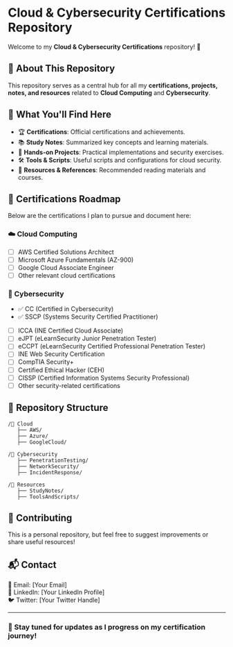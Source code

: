 # Cloud & Cybersecurity Certifications Repository

Welcome to my **Cloud & Cybersecurity Certifications** repository! 🚀

## 📌 About This Repository
This repository serves as a central hub for all my **certifications, projects, notes, and resources** related to **Cloud Computing** and **Cybersecurity**.

## 🎯 What You'll Find Here
- 🏆 **Certifications**: Official certifications and achievements.
- 📚 **Study Notes**: Summarized key concepts and learning materials.
- 🔧 **Hands-on Projects**: Practical implementations and security exercises.
- 🛠 **Tools & Scripts**: Useful scripts and configurations for cloud security.
- 🔗 **Resources & References**: Recommended reading materials and courses.

## 🚀 Certifications Roadmap
Below are the certifications I plan to pursue and document here:

### ☁️ Cloud Computing
- [ ] AWS Certified Solutions Architect
- [ ] Microsoft Azure Fundamentals (AZ-900)
- [ ] Google Cloud Associate Engineer
- [ ] Other relevant cloud certifications

### 🔐 Cybersecurity
- ✅ CC (Certified in Cybersecurity)
- ✅ SSCP (Systems Security Certified Practitioner)
- [ ] ICCA (INE Certified Cloud Associate)
- [ ] eJPT (eLearnSecurity Junior Penetration Tester)
- [ ] eCCPT (eLearnSecurity Certified Professional Penetration Tester)
- [ ] INE Web Security Certification
- [ ] CompTIA Security+
- [ ] Certified Ethical Hacker (CEH)
- [ ] CISSP (Certified Information Systems Security Professional)
- [ ] Other security-related certifications

## 📂 Repository Structure
```
/📁 Cloud
   ├── AWS/
   ├── Azure/
   ├── GoogleCloud/

/📁 Cybersecurity
   ├── PenetrationTesting/
   ├── NetworkSecurity/
   ├── IncidentResponse/

/📁 Resources
   ├── StudyNotes/
   ├── ToolsAndScripts/
```

## 🤝 Contributing
This is a personal repository, but feel free to suggest improvements or share useful resources!

## 📬 Contact
📧 Email: [Your Email]  
💼 LinkedIn: [Your LinkedIn Profile]  
🐦 Twitter: [Your Twitter Handle]  

---
### 🚀 Stay tuned for updates as I progress on my certification journey!
